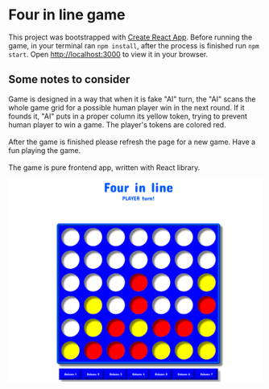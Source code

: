 # Four in line game

This project was bootstrapped with [Create React App](https://github.com/facebook/create-react-app).
Before running the game, in your terminal ran `npm install`, after the process is finished run `npm start`. Open [http://localhost:3000](http://localhost:3000) to view it in your browser.

## Some notes to consider
Game is designed in a way that when it is fake "AI" turn, the "AI" scans the whole game grid for a possible human player win in the next round. If it founds it, "AI" puts in a proper column its yellow token, trying to prevent human player to win a game. The player's tokens are colored red.
<br><br>
After the game is finished please refresh the page for a new game. Have a fun playing the game.
<br><br>
The game is pure frontend app, written with React library.

![sreenshot](https://github.com/DamirTesnjak/four-in-line/blob/master/Screenshot%202024-07-29%20at%2020-06-32%20React%20App.png)
